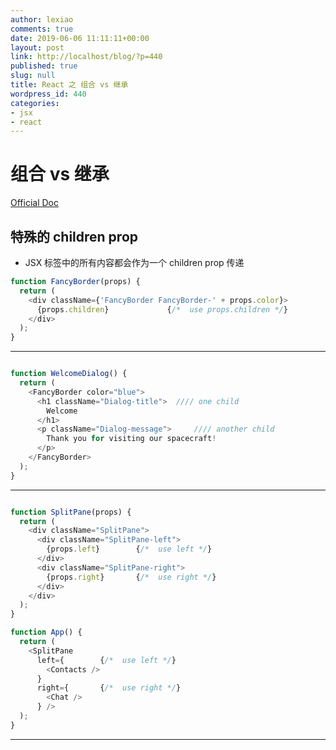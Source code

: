 ```yaml
---
author: lexiao
comments: true
date: 2019-06-06 11:11:11+00:00
layout: post
link: http://localhost/blog/?p=440
published: true
slug: null
title: React 之 组合 vs 继承
wordpress_id: 440
categories:
- jsx
- react
---
```


# 组合 vs 继承

[Official Doc](https://zh-hans.reactjs.org/docs/composition-vs-inheritance.html)

## 特殊的 children prop

* JSX 标签中的所有内容都会作为一个 children prop 传递

```js
function FancyBorder(props) {
  return (
    <div className={'FancyBorder FancyBorder-' + props.color}>
      {props.children}             {/*  use props.children */}
    </div>
  );
}
```

---

```js

function WelcomeDialog() {
  return (
    <FancyBorder color="blue">
      <h1 className="Dialog-title">  //// one child
        Welcome
      </h1>
      <p className="Dialog-message">     //// another child
        Thank you for visiting our spacecraft!    
      </p>
    </FancyBorder>
  );
}
```

---

```js

function SplitPane(props) {
  return (
    <div className="SplitPane">
      <div className="SplitPane-left">
        {props.left}        {/*  use left */}
      </div>
      <div className="SplitPane-right">
        {props.right}       {/*  use right */}
      </div>
    </div>
  );
}

function App() {
  return (
    <SplitPane
      left={        {/*  use left */}
        <Contacts />
      }
      right={       {/*  use right */}
        <Chat />
      } />
  );
}
```

---






